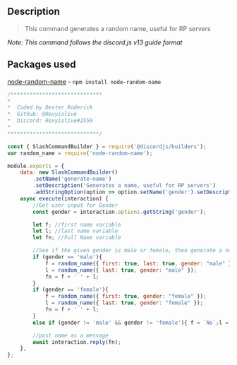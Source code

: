 ## Description 
> This command generates a random name, useful for RP servers

*Note: This command follows the discord.js v13 guide format*

## Packages used
[node-random-name](https://github.com/cscott/node-random-name) - `npm install node-random-name`


```js
/*****************************
*
*  Coded by Dexter Roderick
*  Github: @Rexyislive     
*  Discord: Rexyislive#2550
*
*****************************/

const { SlashCommandBuilder } = require('@discordjs/builders');
var random_name = require('node-random-name');

module.exports = {
	data: new SlashCommandBuilder()
		.setName('generate-name')
		.setDescription('Generates a name, useful for RP servers')
        .addStringOption(option => option.setName('gender').setDescription("Enter gender.").setRequired(true)),
	async execute(interaction) {
        //Get user input for Gender
        const gender = interaction.options.getString('gender');

        let f; //first name variable
        let l; //last name variable
        let fn; //Full Name variable

        //See if the given gender is male or female, then generate a name
        if (gender == 'male'){
            f = random_name({ first: true, last: true, gender: "male" });
            l = random_name({ last: true, gender: "male" });
            fn = f + ' ' + l;
        }
        if (gender == 'female'){
            f = random_name({ first: true, gender: "female" });
            l = random_name({ last: true, gender: "female" });
            fn = f + ' ' + l;
        } 
        else if (gender != 'male' && gender != 'female'){ f = `No`;l = `Name`; fn = f + ' ' + l;}

        //post name as a message
		await interaction.reply(fn);
	},
};
```
